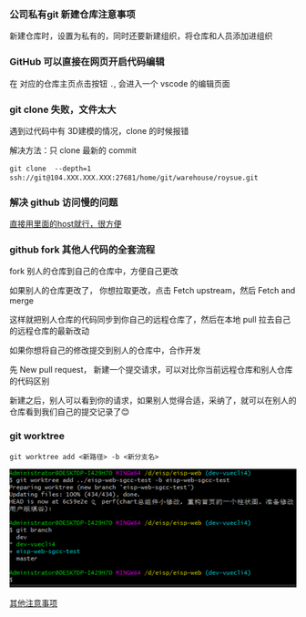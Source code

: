 ### 公司私有git 新建仓库注意事项

新建仓库时，设置为私有的，同时还要新建组织，将仓库和人员添加进组织

### GitHub 可以直接在网页开启代码编辑

在 对应的仓库主页点击按钮 `.`, 会进入一个 vscode 的编辑页面

### git clone 失败，文件太大

遇到过代码中有 3D建模的情况，clone 的时候报错

解决方法：只 clone 最新的 commit 
```
git clone  --depth=1 ssh://git@104.XXX.XXX.XXX:27681/home/git/warehouse/roysue.git
```

### 解决 github 访问慢的问题
[直接用里面的host就行，很方便](https://github.com/521xueweihan/GitHub520)

### github fork 其他人代码的全套流程

fork 别人的仓库到自己的仓库中，方便自己更改

如果别人的仓库更改了， 你想拉取更改，点击 Fetch upstream，然后 Fetch and merge

这样就把别人仓库的代码同步到你自己的远程仓库了，然后在本地 pull 拉去自己的远程仓库的最新改动

如果你想将自己的修改提交到别人的仓库中，合作开发

先 New pull request， 新建一个提交请求，可以对比你当前远程仓库和别人仓库的代码区别

新建之后，别人可以看到你的请求，如果别人觉得合适，采纳了，就可以在别人的仓库看到我们自己的提交记录了😊

### git worktree
```
git worktree add <新路径> -b <新分支名>
```
![](../../images/worktree.png)

[其他注意事项](https://www.cnblogs.com/jasongrass/p/11178079.html)